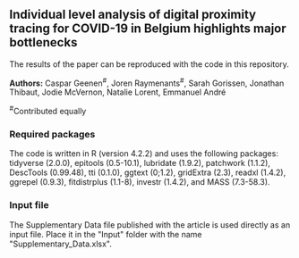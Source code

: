 ## Individual level analysis of digital proximity tracing for COVID-19 in Belgium highlights major bottlenecks
The results of the paper can be reproduced with the code in this repository.

**Authors:** Caspar Geenen<sup>#</sup>, Joren Raymenants<sup>#</sup>, Sarah Gorissen, Jonathan Thibaut, Jodie McVernon, Natalie Lorent, Emmanuel André

<sup>#</sup>Contributed equally

### Required packages
The code is written in R (version 4.2.2) and uses the following packages: tidyverse (2.0.0), epitools (0.5-10.1), lubridate (1.9.2), patchwork (1.1.2), DescTools (0.99.48), tti (0.1.0), ggtext (0;1.2), gridExtra (2.3), readxl (1.4.2), ggrepel (0.9.3), fitdistrplus (1.1-8), investr (1.4.2), and MASS (7.3-58.3).

### Input file
The Supplementary Data file published with the article is used directly as an input file. Place it in the "Input" folder with the name "Supplementary_Data.xlsx".
